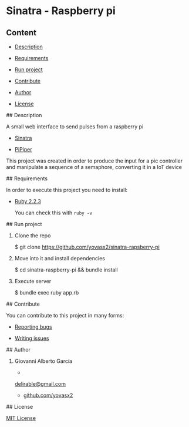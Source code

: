 # Sinatra - Raspberry pi

## Content

* [Description](#description)

* [Requirements](#requirements)

* [Run project](#run-project)

* [Contribute](#contribute)

* [Author](#author)

* [License](#license)

<a name="description"/>
## Description

A small web interface to send pulses from a raspberry pi

* [Sinatra](https://sinatrarb.com)

* [PiPiper](https://github.com/jwhitehorn/pi_piper)


This project was created in order to produce the input for a pic controller and
manipulate a sequence of a semaphore, converting it in a IoT device

<a name="requirements"/>
## Requirements

In order to execute this project you need to install:

* [Ruby 2.2.3](https://www.ruby-lang.org/es/news/2015/08/18/ruby-2-2-3-released/)

  You can check this with `ruby -v`

<a name="run-project"/>
## Run project

1. Clone the repo

      $ git clone https://github.com/yovasx2/sinatra-rapsberry-pi

2. Move into it and install dependencies

    $ cd sinatra-raspberry-pi && bundle install

3. Execute server

    $ bundle exec ruby app.rb


<a name="contribute"/>
## Contribute

You can contribute to this project in many forms:

* [Reporting bugs](https://github.com/yovasx2/sinatra-rapsberry-pi/issues)

* [Writing issues](https://github.com/yovasx2/sinatra-rapsberry-pi/issues)


<a name="author"/>
## Author

1. Giovanni Alberto García 

    * <a href="mailto:delirable@gmail.com">
    delirable@gmail.com</a>

    * [github.com/yovasx2](http://github.com/yovasx2)

<a name="license"/>
## License

[MIT License](http://choosealicense.com/licenses/mit/)
